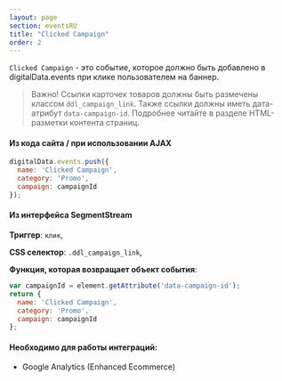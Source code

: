```yaml
---
layout: page
section: eventsRU
title: "Clicked Campaign"
order: 2
---
```

`Clicked Campaign` - это событие, которое должно быть добавлено в digitalData.events при клике пользователем на баннер.

> Важно! Ссылки карточек товаров должны быть размечены классом `ddl_campaign_link`. Также ссылки должны иметь дата-атрибут `data-campaign-id`. Подробнее читайте в разделе HTML-разметки контента страниц.

#### Из кода сайта / при использовании AJAX
```javascript
digitalData.events.push({
  name: 'Clicked Campaign',
  category: 'Promo',
  campaign: campaignId
});
```

#### Из интерфейса SegmentStream
**Триггер**: `клик`,

**CSS селектор**: `.ddl_campaign_link`,

**Функция, которая возвращает объект события**:

```javascript
var campaignId = element.getAttribute('data-campaign-id');
return {
  name: 'Clicked Campaign',
  category: 'Promo',
  campaign: campaignId
};
```

#### Необходимо для работы интеграций:
* Google Analytics (Enhanced Ecommerce)
